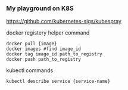 ### My playground on K8S

https://github.com/kubernetes-sigs/kubespray

docker registery helper command

```
docker pull {image}
docker images #find image_id
docker tag image_id path_to_registry
docker push path_to_registry
```

kubectl commands

```
kubectl describe service {service-name}
```
